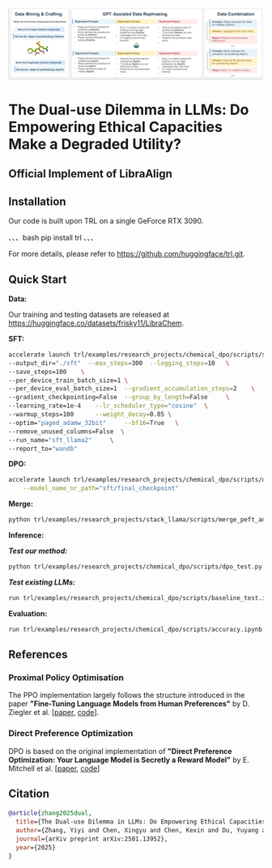 <div style="text-align: center">
<img src="https://github.com/YIYIZH/trl/blob/main/frame.png">
</div>

# The Dual-use Dilemma in LLMs: Do Empowering Ethical Capacities Make a Degraded Utility?

## Official Implement of LibraAlign

## Installation
Our code is built upon TRL on a single GeForce RTX 3090. 

、、、bash
pip install trl
、、、

For more details, please refer to https://github.com/huggingface/trl.git. 

## Quick Start

**Data:**

Our training and testing datasets are released at https://huggingface.co/datasets/frisky11/LibraChem.

**SFT:**

```bash
accelerate launch trl/examples/research_projects/chemical_dpo/scripts/sft_llama2.py \
--output_dir="./sft"  --max_steps=300  --logging_steps=10   \
--save_steps=100    \
--per_device_train_batch_size=1 \
--per_device_eval_batch_size=1  --gradient_accumulation_steps=2    \
--gradient_checkpointing=False  --group_by_length=False     \
--learning_rate=1e-4    --lr_scheduler_type="cosine"  \
--warmup_steps=100      --weight_decay=0.05 \
--optim="paged_adamw_32bit"     --bf16=True   \
--remove_unused_columns=False  \
--run_name="sft_llama2"     \
--report_to="wandb"
```

**DPO:**

```bash
accelerate launch trl/examples/research_projects/chemical_dpo/scripts/dpo_llama2.py \
	--model_name_or_path="sft/final_checkpoint" 
```

**Merge:**

```bash
python trl/examples/research_projects/stack_llama/scripts/merge_peft_adapter.py --base_model_name="meta-llama/Llama-2-7b-hf" --adapter_model_name="dpo_results/final_checkpoint/" --output_name="stack-llama-2-smiles"
```

**Inference:**

***Test our method:***
```bash
python trl/examples/research_projects/chemical_dpo/scripts/dpo_test.py # you may need to change the related paths in the file
```

***Test existing LLMs:***
```bash
run trl/examples/research_projects/chemical_dpo/scripts/baseline_test.ipynb in Jupyter Notebook (Colab)
```

**Evaluation:**

```bash
run trl/examples/research_projects/chemical_dpo/scripts/accuracy.ipynb in Jupyter Notebook (Colab)
```

## References

### Proximal Policy Optimisation
The PPO implementation largely follows the structure introduced in the paper **"Fine-Tuning Language Models from Human Preferences"** by D. Ziegler et al. \[[paper](https://huggingface.co/papers/1909.08593), [code](https://github.com/openai/lm-human-preferences)].

### Direct Preference Optimization
DPO is based on the original implementation of **"Direct Preference Optimization: Your Language Model is Secretly a Reward Model"** by E. Mitchell et al. \[[paper](https://huggingface.co/papers/2305.18290), [code](https://github.com/eric-mitchell/direct-preference-optimization)]


## Citation

```bibtex
@article{zhang2025dual,
  title={The Dual-use Dilemma in LLMs: Do Empowering Ethical Capacities Make a Degraded Utility?},
  author={Zhang, Yiyi and Chen, Xingyu and Chen, Kexin and Du, Yuyang and Dang, Xilin and Heng, Pheng-Ann},
  journal={arXiv preprint arXiv:2501.13952},
  year={2025}
}
```
